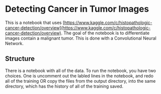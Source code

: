 # Detecting Cancer in Tumor Images
This is a notebook that uses [https://www.kaggle.com/c/histopathologic-cancer-detection/overview](https://www.kaggle.com/c/histopathologic-cancer-detection/overview). The goal of the notebook is to differentiate images contain a malignant tumor. This is done with a Convolutional Neural Network.

## Structure
There is a notebook with all of the data. To run the notebook, you have two choices. One is uncomment out the labled lines in the notebook, and redo all of the training OR copy the files from the output directory, into the same directory, which has the history of all of the training saved.

